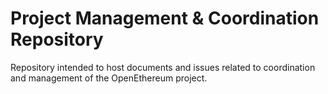# Project Management &amp; Coordination Repository

Repository intended to host documents and issues related to coordination and management of the OpenEthereum project.
